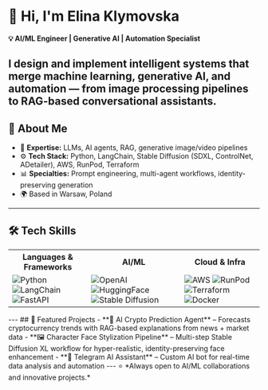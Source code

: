 # 👋 Hi, I'm Elina Klymovska  

**💡 AI/ML Engineer | Generative AI | Automation Specialist**  

I design and implement intelligent systems that merge **machine learning**, **generative AI**, and **automation** — from image processing pipelines to RAG-based conversational assistants.  
---
## 🚀 About Me  
- 🧠 **Expertise:** LLMs, AI agents, RAG, generative image/video pipelines  
- ⚙️ **Tech Stack:** Python, LangChain, Stable Diffusion (SDXL, ControlNet, ADetailer), AWS, RunPod, Terraform  
- 📊 **Specialties:** Prompt engineering, multi-agent workflows, identity-preserving generation  
- 🌍 Based in Warsaw, Poland  
---
## 🛠 Tech Skills
<table>
  <tr>
    <th>Languages & Frameworks</th>
    <th>AI/ML</th>
    <th>Cloud & Infra</th>
  </tr>
  <tr>
    <td>
      <img alt="Python" src="https://img.shields.io/badge/Python-3670A0?logo=python&logoColor=ffdd54" />
      <img alt="LangChain" src="https://img.shields.io/badge/LangChain-000000?logo=chainlink&logoColor=white" />
      <img alt="FastAPI" src="https://img.shields.io/badge/FastAPI-009688?logo=fastapi&logoColor=white" />
    </td>
    <td>
      <img alt="OpenAI" src="https://img.shields.io/badge/OpenAI-412991?logo=openai&logoColor=white" />
      <img alt="HuggingFace" src="https://img.shields.io/badge/HuggingFace-FFD21E?logo=huggingface&logoColor=black" />
      <img alt="Stable Diffusion" src="https://img.shields.io/badge/Stable_Diffusion-FF6F61?logo=artstation&logoColor=white" />
    </td>
    <td>
      <img alt="AWS" src="https://img.shields.io/badge/AWS-FF9900?logo=amazon-aws&logoColor=white" />
      <img alt="RunPod" src="https://img.shields.io/badge/RunPod-2D2D2D?logo=serverless&logoColor=white" />
      <img alt="Terraform" src="https://img.shields.io/badge/Terraform-623CE4?logo=terraform&logoColor=white" />
      <img alt="Docker" src="https://img.shields.io/badge/Docker-2496ED?logo=docker&logoColor=white" />
    </td>
  </tr>
</table>
---
## 📌 Featured Projects  
- **🔮 AI Crypto Prediction Agent** – Forecasts cryptocurrency trends with RAG-based explanations from news + market data  
- **🖼 Character Face Stylization Pipeline** – Multi-step Stable Diffusion XL workflow for hyper-realistic, identity-preserving face enhancement  
- **🤖 Telegram AI Assistant** – Custom AI bot for real-time data analysis and automation  
---
⭐ *Always open to AI/ML collaborations and innovative projects.*
